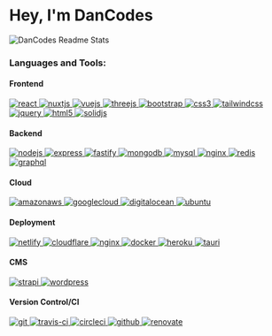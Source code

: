 <h1>Hey, I'm DanCodes</h1>

<picture>
  <source media="(prefers-color-scheme: dark)" srcset="https://github-stats.dancodes.online/?username=dan-online&show_icons=true&include_all_commits=true&count_private=true&theme=dark">
  <source media="(prefers-color-scheme: light)" srcset="https://github-stats.dancodes.online/?username=dan-online&show_icons=true&include_all_commits=true&count_private=true&theme=light">
  <img alt="DanCodes Readme Stats" src="https://github-stats.dancodes.online/?username=dan-online&show_icons=true&include_all_commits=true&count_private=true&theme=light">
</picture>

<h3 align="left">Languages and Tools:</h3>

<h4>Frontend</h4>

<a href="https://reactjs.org/" target="_blank" rel="noreferrer">
  <img src="https://img.shields.io/badge/react-%2320232a.svg?style=for-the-badge&logo=react&logoColor=%2361DAFB" alt="react" />
</a>
<a href="https://nuxtjs.org/" target="_blank" rel="noreferrer">
  <img src="https://img.shields.io/badge/nuxt.js-%2300C58E.svg?style=for-the-badge&logo=nuxt.js&logoColor=white" alt="nuxtjs" />
</a>
<a href="https://vuejs.org/" target="_blank" rel="noreferrer">
  <img src="https://img.shields.io/badge/vue.js-%2335495e.svg?style=for-the-badge&logo=vue.js&logoColor=%234FC08D" alt="vuejs" />
</a>
<a href="https://threejs.org/" target="_blank" rel="noreferrer">
  <img src="https://img.shields.io/badge/three.js-%23000000.svg?style=for-the-badge&logo=three.js&logoColor=white" alt="threejs" />
</a>
<a href="https://getbootstrap.com" target="_blank" rel="noreferrer">
  <img src="https://img.shields.io/badge/bootstrap-%23563D7C.svg?style=for-the-badge&logo=bootstrap&logoColor=white" alt="bootstrap" />
</a>
<a href="https://www.w3schools.com/css/" target="_blank" rel="noreferrer">
  <img src="https://img.shields.io/badge/css3-%231572B6.svg?style=for-the-badge&logo=css3&logoColor=white" alt="css3" />
</a>
<a href="https://tailwindcss.com/" target="_blank" rel="noreferrer">
  <img src="https://img.shields.io/badge/tailwindcss-%2338B2AC.svg?style=for-the-badge&logo=tailwind-css&logoColor=white" alt="tailwindcss" />
</a>
<a href="https://jquery.com" target="_blank" rel="noreferrer">
  <img src="https://img.shields.io/badge/jquery-%230769AD.svg?style=for-the-badge&logo=jquery&logoColor=white" alt="jquery" />
</a>
<a href="https://www.w3.org/html/" target="_blank" rel="noreferrer">
  <img src="https://img.shields.io/badge/html5-%23E34F26.svg?style=for-the-badge&logo=html5&logoColor=white" alt="html5" />
</a>
<a href="https://www.solidjs.com/" target="_blank" rel="noreferrer">
  <img src="https://img.shields.io/badge/solidjs-%23E34F26.svg?style=for-the-badge&logo=solid&logoColor=white" alt="solidjs" />
</a>

<h4>Backend</h4>

<a href="https://nodejs.org" target="_blank" rel="noreferrer">
  <img src="https://img.shields.io/badge/node.js-%2343853D.svg?style=for-the-badge&logo=node.js&logoColor=white" alt="nodejs" />
</a>
<a href="https://expressjs.com" target="_blank" rel="noreferrer">
  <img src="https://img.shields.io/badge/express.js-%23404d59.svg?style=for-the-badge&logo=express" alt="express" />
</a>
<a href="https://www.fastify.io/" target="_blank" rel="noreferrer">
  <img src="https://img.shields.io/badge/fastify-%23009639.svg?style=for-the-badge&logo=fastify&logoColor=white" alt="fastify" />
</a>
<a href="https://www.mongodb.com/" target="_blank" rel="noreferrer">
  <img src="https://img.shields.io/badge/mongodb-%234ea94b.svg?style=for-the-badge&logo=mongodb&logoColor=white" alt="mongodb" />
</a>
<a href="https://www.mysql.com/" target="_blank" rel="noreferrer">
  <img src="https://img.shields.io/badge/mysql-%2300f.svg?style=for-the-badge&logo=mysql&logoColor=white" alt="mysql" />
</a>
<a href="https://www.nginx.com" target="_blank" rel="noreferrer">
  <img src="https://img.shields.io/badge/nginx-%23009639.svg?style=for-the-badge&logo=nginx&logoColor=white" alt="nginx" />
</a>
<a href="https://redis.io" target="_blank" rel="noreferrer">
  <img src="https://img.shields.io/badge/redis-%23DD0031.svg?style=for-the-badge&logo=redis&logoColor=white" alt="redis" />
</a>
<a href="https://graphql.org/" target="_blank" rel="noreferrer">
  <img src="https://img.shields.io/badge/graphql-%23E10098.svg?style=for-the-badge&logo=graphql&logoColor=white" alt="graphql" />
</a>

<h4>Cloud</h4>

<a href="https://aws.amazon.com" target="_blank" rel="noreferrer">
  <img src="https://img.shields.io/badge/amazonaws-%23FF9900.svg?style=for-the-badge&logo=amazon-aws&logoColor=white" alt="amazonaws" />
</a>
<a href="https://cloud.google.com" target="_blank" rel="noreferrer">
  <img src="https://img.shields.io/badge/googlecloud-%234285F4.svg?style=for-the-badge&logo=google-cloud&logoColor=white" alt="googlecloud" />
</a>
<a href="https://www.digitalocean.com/" target="_blank" rel="noreferrer">
  <img src="https://img.shields.io/badge/digitalocean-%230167ff.svg?style=for-the-badge&logo=digitalocean&logoColor=white" alt="digitalocean" />
</a>
<a href="https://ubuntu.com/server" target="_blank" rel="noreferrer">
  <img src="https://img.shields.io/badge/ubuntu-%23E95420.svg?style=for-the-badge&logo=ubuntu&logoColor=white" alt="ubuntu" />
</a>

<h4>Deployment</h4>

<a href="https://www.netlify.com" target="_blank" rel="noreferrer">
  <img src="https://img.shields.io/badge/netlify-%2300C7B7.svg?style=for-the-badge&logo=netlify&logoColor=white" alt="netlify" />
</a>
<a href="https://www.cloudflare.com" target="_blank" rel="noreferrer">
  <img src="https://img.shields.io/badge/cloudflare-%23F38020.svg?style=for-the-badge&logo=cloudflare&logoColor=white" alt="cloudflare" />
</a>
<a href="https://www.nginx.com" target="_blank" rel="noreferrer">
  <img src="https://img.shields.io/badge/nginx-%23009639.svg?style=for-the-badge&logo=nginx&logoColor=white" alt="nginx" />
</a>
<a href="https://www.docker.com/" target="_blank" rel="noreferrer">
  <img src="https://img.shields.io/badge/docker-%230db7ed.svg?style=for-the-badge&logo=docker&logoColor=white" alt="docker" />
</a>
<a href="https://www.heroku.com/" target="_blank" rel="noreferrer">
  <img src="https://img.shields.io/badge/heroku-%23430098.svg?style=for-the-badge&logo=heroku&logoColor=white" alt="heroku" />
</a>
<a href="https://tauri.app/" target="_blank" rel="noreferrer">
  <img src="https://img.shields.io/badge/tauri-%2324c8db.svg?style=for-the-badge&logo=tauri&logoColor=white" alt="tauri" />
</a>

<h4>CMS</h4>

<a href="https://strapi.io/" target="_blank" rel="noreferrer">
  <img src="https://img.shields.io/badge/strapi-%238e76ff.svg?style=for-the-badge&logo=strapi&logoColor=white" alt="strapi" />
</a>
<a href="https://wordpress.org" target="_blank" rel="noreferrer">
  <img src="https://img.shields.io/badge/wordpress-%23117AC9.svg?style=for-the-badge&logo=wordpress&logoColor=white" alt="wordpress" />
</a>

<h4>Version Control/CI</h4>

<a href="https://git-scm.com/" target="_blank" rel="noreferrer">
  <img src="https://img.shields.io/badge/git-%23F05033.svg?style=for-the-badge&logo=git&logoColor=white" alt="git" />
</a>
<a href="https://travis-ci.org" target="_blank" rel="noreferrer">
  <img src="https://img.shields.io/badge/travis--ci-%23E34F26.svg?style=for-the-badge&logo=travis&logoColor=white" alt="travis-ci" />
</a>
<a href="https://circleci.com" target="_blank" rel="noreferrer">
  <img src="https://img.shields.io/badge/circleci-%23161616.svg?style=for-the-badge&logo=circleci&logoColor=white" alt="circleci" />
</a>
<a href="https://github.com" target="_blank" rel="noreferrer">
  <img src="https://img.shields.io/badge/github actions-%23121011.svg?style=for-the-badge&logo=github&logoColor=white" alt="github" />
</a>
<a href="https://renovatebot.com" target="_blank" rel="noreferrer">
  <img src="https://img.shields.io/badge/renovate-%23007998.svg?style=for-the-badge&logo=renovatebot&logoColor=white" alt="renovate" />
</a>

